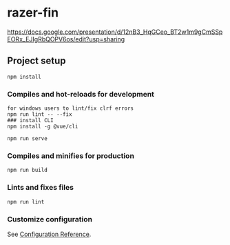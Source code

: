 # razer-fin
https://docs.google.com/presentation/d/12nB3_HqGCeo_BT2w1m9gCmSSpEORx_EJIgRbQOPV6os/edit?usp=sharing

## Project setup
```
npm install
```

### Compiles and hot-reloads for development
```
for windows users to lint/fix clrf errors
npm run lint -- --fix
### install CLI
npm install -g @vue/cli

npm run serve
```

### Compiles and minifies for production
```
npm run build
```

### Lints and fixes files
```
npm run lint
```

### Customize configuration
See [Configuration Reference](https://cli.vuejs.org/config/).
